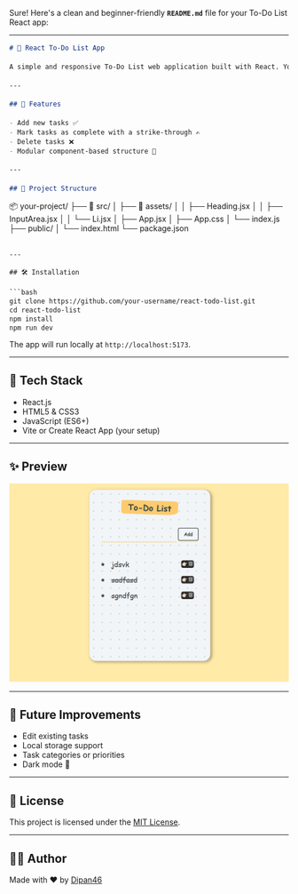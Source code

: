 Sure! Here's a clean and beginner-friendly **`README.md`** file for your To-Do List React app:

---

```md
# 📝 React To-Do List App

A simple and responsive To-Do List web application built with React. You can add tasks, mark them as complete, and delete them.

---

## 🚀 Features

- Add new tasks ✅
- Mark tasks as complete with a strike-through ✍️
- Delete tasks ❌
- Modular component-based structure 🔧

---

## 📁 Project Structure

```
📦 your-project/
├── 📂 src/
│   ├── 📂 assets/
│   │   ├── Heading.jsx
│   │   ├── InputArea.jsx
│   │   └── Li.jsx
│   ├── App.jsx
│   ├── App.css
│   └── index.js
├── public/
│   └── index.html
└── package.json
```

---

## 🛠️ Installation

```bash
git clone https://github.com/your-username/react-todo-list.git
cd react-todo-list
npm install
npm run dev
```

The app will run locally at `http://localhost:5173`.

---

## 🧱 Tech Stack

- React.js
- HTML5 & CSS3
- JavaScript (ES6+)
- Vite or Create React App (your setup)

---

## ✨ Preview

![App Screenshot](/preview/todo.png)

---

## 📌 Future Improvements

- Edit existing tasks
- Local storage support
- Task categories or priorities
- Dark mode 🌙

---

## 📄 License

This project is licensed under the [MIT License](LICENSE).

---

## 👨‍💻 Author

Made with ❤️ by [Dipan46](https://github.com/Dipan46)
